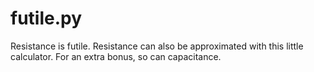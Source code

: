 # futile.py
Resistance is futile. Resistance can also be approximated with this little calculator. For an extra bonus, so can capacitance.
